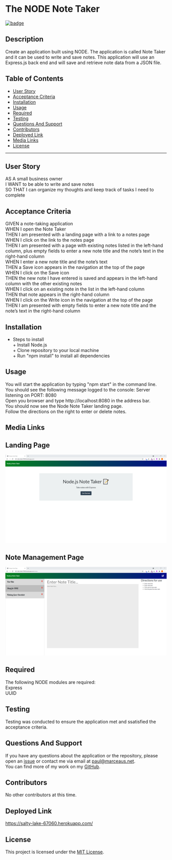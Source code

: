 
# __The NODE Note Taker__
[![badge](https://img.shields.io/badge/license-MIT-green)](https://choosealicense.com/licenses/mit)
## __Description__ 
 Create an application built using NODE.  The application is called Note Taker and it can be used to write and save notes. This application will use an Express.js back end and will save and retrieve note data from a JSON file.
## Table of Contents 
 - [User Story](#user-story) 
- [Acceptance Criteria](#acceptance-criteria) 
- [Installation](#installation) 
- [Usage](#usage) 
- [Required](#required) 
- [Testing](#testing) 
- [Questions And Support](#questions-and-support) 
- [Contributors](#contributors) 
- [Deployed Link](#deployed-link) 
- [Media Links](#media-links) 
- [License](#license) 

---
## __User__ __Story__ 
  AS A small business owner<br>I WANT to be able to write and save notes<br>SO THAT I can organize my thoughts and keep track of tasks I need to complete 
## __Acceptance__ __Criteria__ 
  GIVEN a note-taking application<br>WHEN I open the Note Taker<br>THEN I am presented with a landing page with a link to a notes page<br>WHEN I click on the link to the notes page<br>THEN I am presented with a page with existing notes listed in the left-hand column, plus empty fields to enter a new note title and the note’s text in the right-hand column<br>WHEN I enter a new note title and the note’s text<br>THEN a Save icon appears in the navigation at the top of the page<br>WHEN I click on the Save icon<br>THEN the new note I have entered is saved and appears in the left-hand column with the other existing notes<br>WHEN I click on an existing note in the list in the left-hand column<br>THEN that note appears in the right-hand column<br>WHEN I click on the Write icon in the navigation at the top of the page<br>THEN I am presented with empty fields to enter a new note title and the note’s text in the right-hand column   
## __Installation__ 
 + Steps to install<br>+ Install Node.js<br>+ Clone repository to your local machine<br>+ Run "npm install" to install all dependencies  
## __Usage__ 
  You will start the application by typing "npm start" in the command line.<br>You should see the following message logged to the console: Server listening on PORT: 8080<br>Open you browser and type http://localhost:8080 in the address bar.<br>You should now see the Node Note Taker landing page.<br> Follow the directions on the right to enter or delete notes.   
## __Media__ __Links__ 
  
  ## Landing Page  
  ![media file 1](./includes/images/Screenshot1.png)  
   
  ## Note Management Page  
  ![media file 2](./includes/images/Screenshot2.png) 
## __Required__ 
  The following NODE modules are required:<br>Express<br>UUID 
## __Testing__ 
  Testing was conducted to ensure the application met and ssatisfied the acceptance criteria.  
## __Questions__ __And__ __Support__ 
 If you have any questions about the application or the repository, please open an [issue](https://github.com/pmarceaujr/Node_Note_Taker/issues) or contact me via email at paul@marceaus.net.   
 You can find more of my work on my [GitHub](https://github.com/pmarceaujr).  
## __Contributors__ 
  No other contributors at this time.   
## __Deployed__ __Link__ 
  https://salty-lake-67060.herokuapp.com/ 
## __License__ 
 This project is licensed under the [MIT License](https://choosealicense.com/licenses/mit).   
